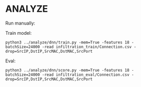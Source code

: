 # ANALYZE

Run manually:

Train model:

    python3 ../analyze/dnn/train.py -mem=True -features 18 -batchSize=24000 -read infiltration_train/Connection.csv -drop=SrcIP,DstIP,SrcMAC,DstMAC,SrcPort  

Eval:

    python3 ../analyze/dnn/score.py -mem=True -features 18 -batchSize=24000 -read infiltration_eval/Connection.csv -drop=SrcIP,DstIP,SrcMAC,DstMAC,SrcPort  